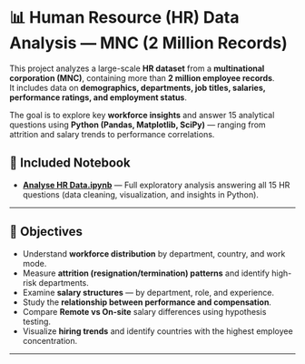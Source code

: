 # 📊 Human Resource (HR) Data Analysis — MNC (2 Million Records)

This project analyzes a large-scale **HR dataset** from a **multinational corporation (MNC)**, containing more than **2 million employee records**.  
It includes data on **demographics, departments, job titles, salaries, performance ratings, and employment status**.

The goal is to explore key **workforce insights** and answer 15 analytical questions using **Python (Pandas, Matplotlib, SciPy)** — ranging from attrition and salary trends to performance correlations.


## 📓 Included Notebook

- [**Analyse HR Data.ipynb**](https://github.com/paweethida-1/HR-Data-Analysis/blob/main/%20Analyse%20HR%20Data.ipynb) — Full exploratory analysis answering all 15 HR questions (data cleaning, visualization, and insights in Python).

---

## 🎯 Objectives

- Understand **workforce distribution** by department, country, and work mode.  
- Measure **attrition (resignation/termination) patterns** and identify high-risk departments.  
- Examine **salary structures** — by department, role, and experience.  
- Study the **relationship between performance and compensation**.  
- Compare **Remote vs On-site** salary differences using hypothesis testing.  
- Visualize **hiring trends** and identify countries with the highest employee concentration.

---
